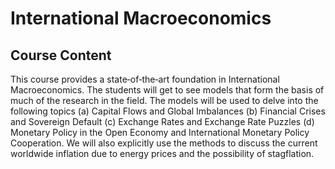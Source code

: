 # International Macroeconomics

## Course Content

This course provides a state‐of‐the‐art foundation in International Macroeconomics. The students will get to see models that form the basis of much of the research in the field. The models will be used to delve into the following topics (a) Capital Flows and Global Imbalances (b) Financial Crises and Sovereign Default (c) Exchange Rates and Exchange Rate Puzzles (d) Monetary Policy in the Open Economy and International Monetary Policy Cooperation. We will also explicitly use the methods to discuss the current worldwide inflation due to energy prices and the possibility of stagflation.
